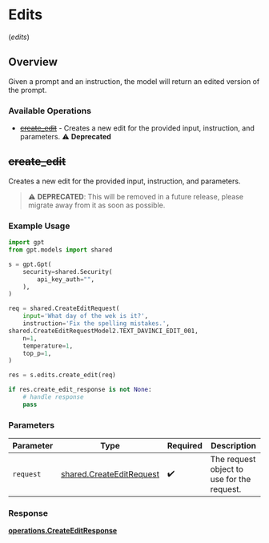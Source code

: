 # Edits
(*edits*)

## Overview

Given a prompt and an instruction, the model will return an edited version of the prompt.

### Available Operations

* [~~create_edit~~](#create_edit) - Creates a new edit for the provided input, instruction, and parameters. :warning: **Deprecated**

## ~~create_edit~~

Creates a new edit for the provided input, instruction, and parameters.

> :warning: **DEPRECATED**: This will be removed in a future release, please migrate away from it as soon as possible.

### Example Usage

```python
import gpt
from gpt.models import shared

s = gpt.Gpt(
    security=shared.Security(
        api_key_auth="",
    ),
)

req = shared.CreateEditRequest(
    input='What day of the wek is it?',
    instruction='Fix the spelling mistakes.',
shared.CreateEditRequestModel2.TEXT_DAVINCI_EDIT_001,
    n=1,
    temperature=1,
    top_p=1,
)

res = s.edits.create_edit(req)

if res.create_edit_response is not None:
    # handle response
    pass
```

### Parameters

| Parameter                                                            | Type                                                                 | Required                                                             | Description                                                          |
| -------------------------------------------------------------------- | -------------------------------------------------------------------- | -------------------------------------------------------------------- | -------------------------------------------------------------------- |
| `request`                                                            | [shared.CreateEditRequest](../../models/shared/createeditrequest.md) | :heavy_check_mark:                                                   | The request object to use for the request.                           |


### Response

**[operations.CreateEditResponse](../../models/operations/createeditresponse.md)**

